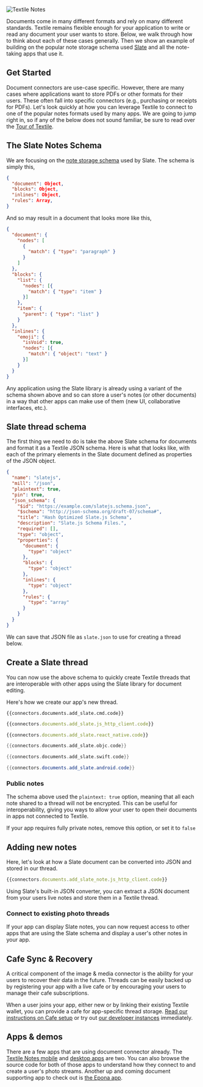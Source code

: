 ![Textile Notes](/images/textile-notes-panels.png)

Documents come in many different formats and rely on many different standards. Textile remains flexible enough for your application to write or read any document your user wants to store. Below, we walk through how to think about each of these cases generally. Then we show an example of building on the popular note storage schema used [Slate](https://docs.slatejs.org/) and all the note-taking apps that use it.

## Get Started

Document connectors are use-case specific. However, there are many cases where applications want to store PDFs or other formats for their users. These often fall into specific connectors (e.g., purchasing or receipts for PDFs). Let's look quickly at how you can leverage Textile to connect to one of the popular notes formats used by many apps. We are going to jump right in, so if any of the below does not sound familiar, be sure to read over the [Tour of Textile](/a-tour-of-textile).

## The Slate Notes Schema

We are focusing on the [note storage schema](https://docs.slatejs.org/guides/schemas) used by Slate. The schema is simply this,

```JSON
{
  "document": Object,
  "blocks": Object,
  "inlines": Object,
  "rules": Array,
}
```

And so may result in a document that looks more like this,

```JSON
{
  "document": {
    "nodes": [
      {
        "match": { "type": "paragraph" }
      }
    ]
  },
  "blocks": {
    "list": {
      "nodes": [{
        "match": { "type": "item" }
      }]
    },
    "item": {
      "parent": { "type": "list" }
    }
  },
  "inlines": {
    "emoji": {
      "isVoid": true,
      "nodes": [{
        "match": { "object": "text" }
      }]
    }
  }
}
```

Any application using the Slate library is already using a variant of the schema shown above and so can store a user's notes (or other documents) in a way that other apps can make use of them (new UI, collaborative interfaces, etc.).

## Slate thread schema

The first thing we need to do is take the above Slate schema for documents and format it as a Textile JSON schema. Here is what that looks like, with each of the primary elements in the Slate document defined as properties of the JSON object.

```JSON
{
  "name": "slatejs",
  "mill": "/json",
  "plaintext": true,
  "pin": true,
  "json_schema": {
    "$id": "https://example.com/slatejs.schema.json",
    "$schema": "http://json-schema.org/draft-07/schema#",
    "title": "Hash Optimized Slate.js Schema",
    "description": "Slate.js Schema Files.",
    "required": [],
    "type": "object",
    "properties": {
      "document": {
        "type": "object"
      },
      "blocks": {
        "type": "object"
      },
      "inlines": {
        "type": "object"
      },
      "rules": {
        "type": "array"
      }
    }
  }
}
```

We can save that JSON file as `slate.json` to use for creating a thread below.

## Create a Slate thread

You can now use the above schema to quickly create Textile threads that are interoperable with other apps using the Slate library for document editing.

Here's how we create our app's new thread.

```tab="cmd"
{{connectors.documents.add_slate.cmd.code}}
```

```JavaScript tab="JS HTTP"
{{connectors.documents.add_slate.js_http_client.code}}
```

```JavaScript tab="React Native"
{{connectors.documents.add_slate.react_native.code}}
```

```ObjectiveC tab="Objective-C"
{{connectors.documents.add_slate.objc.code}}
```

```Swift tab="Swift"
{{connectors.documents.add_slate.swift.code}}
```

```Java tab="Android"
{{connectors.documents.add_slate.android.code}}
```

### Public notes

The schema above used the `plaintext: true` option, meaning that all each note shared to a thread will not be encrypted. This can be useful for interoperability, giving you ways to allow your user to open their documents in apps not connected to Textile.

If your app requires fully private notes, remove this option, or set it to `false`

## Adding new notes

Here, let's look at how a Slate document can be converted into JSON and stored in our thread.

```JavaScript tab="JS HTTP"
{{connectors.documents.add_slate_note.js_http_client.code}}
```

Using Slate's built-in JSON converter, you can extract a JSON document from your users live notes and store them in a Textile thread.

### Connect to existing photo threads

If your app can display Slate notes, you can now request access to other apps that are using the Slate schema and display a user's other notes in your app.

## Cafe Sync & Recovery

A critical component of the image & media connector is the ability for your users to recover their data in the future. Threads can be easily backed up by registering your app with a live cafe or by encouraging your users to manage their cafe subscriptions.

When a user joins your app, either new or by linking their existing Textile wallet, you can provide a cafe for app-specific thread storage. [Read our instructions on Cafe setup](/install/the-daemon/#initialize-a-cafe-peer) or try out [our developer instances](/concepts/cafes/#try-one) immediately.

## Apps & demos

There are a few apps that are using document connector already. The [Textile Notes mobile](https://medium.com/textileio/textile-notes-a-minimalist-tool-for-your-creative-ideas-68b9357d5cd0) and [desktop apps](http://github.com/textileio/notes-desktop) are two. You can also browse the source code for both of those apps to understand how they connect to and create a user's photo streams. Another up and coming document supporting app to check out is [the Epona app](https://getepona.com/).

<br>
